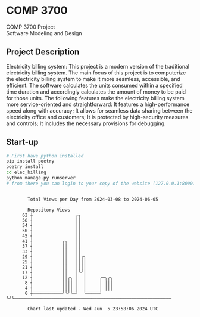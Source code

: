 # COMP 3700
COMP 3700 Project  
Software Modeling and Design
## Project Description
Electricity billing system: This project is a modern version of the traditional electricity billing system. The main focus of this project is to computerize the electricity billing system to make it more seamless, accessible, and efficient. The software calculates the units consumed within a specified time duration and accordingly calculates the amount of money to be paid for those units. The following features make the electricity billing system more service-oriented and straightforward: It features a high-performance speed along with accuracy; It allows for seamless data sharing between the electricity office and customers; It is protected by high-security measures and controls; It includes the necessary provisions for debugging.

## Start-up
```bash
# First have python installed
pip install poetry
poetry install
cd elec_billing
python manage.py runserver
# from there you can login to your copy of the website (127.0.0.1:8000), default creds are admin/admin
```

```

        Total Views per Day from 2024-03-08 to 2024-06-05

        Repository Views
      62 ┼                ╭╮
      58 ┤                ││
      54 ┤                ││
      50 ┤                ││
      45 ┤                ││
      41 ┤           ╭╮   ││
      37 ┤           ││   ││
      33 ┤           ││   ││
      29 ┤           ││   ││╭╮
      25 ┤           ││   ││││
      21 ┤           ││   ││││
      17 ┤           ││   │╰╯│
      12 ┤           ││╭╮ │  │     ╭─╮╭╮
       8 ┤           ││││ │  │     │ │││
       4 ┤           ││││ │  │     │ │││
       0 ┼───────────╯╰╯╰─╯  ╰─────╯ ╰╯╰───────────────────────────────────────────────────────────

        Chart last updated - Wed Jun  5 23:58:06 2024 UTC
        
```
